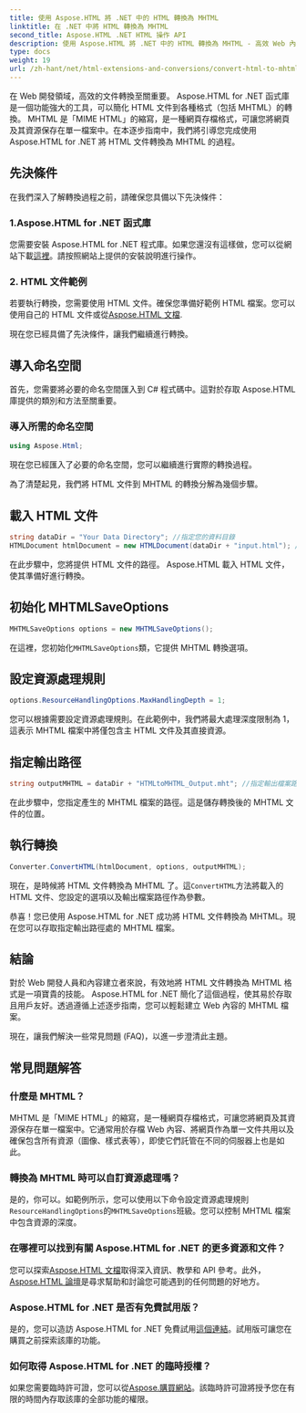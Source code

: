 ```yaml
---
title: 使用 Aspose.HTML 將 .NET 中的 HTML 轉換為 MHTML
linktitle: 在 .NET 中將 HTML 轉換為 MHTML
second_title: Aspose.HTML .NET HTML 操作 API
description: 使用 Aspose.HTML 將 .NET 中的 HTML 轉換為 MHTML - 高效 Web 內容歸檔的逐步指南。了解如何使用 Aspose.HTML for .NET 建立 MHTML 檔案。
type: docs
weight: 19
url: /zh-hant/net/html-extensions-and-conversions/convert-html-to-mhtml/
---
```


在 Web 開發領域，高效的文件轉換至關重要。 Aspose.HTML for .NET 函式庫是一個功能強大的工具，可以簡化 HTML 文件到各種格式（包括 MHTML）的轉換。 MHTML 是「MIME HTML」的縮寫，是一種網頁存檔格式，可讓您將網頁及其資源保存在單一檔案中。在本逐步指南中，我們將引導您完成使用 Aspose.HTML for .NET 將 HTML 文件轉換為 MHTML 的過程。

## 先決條件

在我們深入了解轉換過程之前，請確保您具備以下先決條件：

### 1.Aspose.HTML for .NET 函式庫

您需要安裝 Aspose.HTML for .NET 程式庫。如果您還沒有這樣做，您可以從網站下載[這裡](https://releases.aspose.com/html/net/)。請按照網站上提供的安裝說明進行操作。

### 2. HTML 文件範例

若要執行轉換，您需要使用 HTML 文件。確保您準備好範例 HTML 檔案。您可以使用自己的 HTML 文件或從[Aspose.HTML 文檔](https://reference.aspose.com/html/net/).

現在您已經具備了先決條件，讓我們繼續進行轉換。

## 導入命名空間

首先，您需要將必要的命名空間匯入到 C# 程式碼中。這對於存取 Aspose.HTML 庫提供的類別和方法至關重要。

### 導入所需的命名空間

```csharp
using Aspose.Html;
```

現在您已經匯入了必要的命名空間，您可以繼續進行實際的轉換過程。

為了清楚起見，我們將 HTML 文件到 MHTML 的轉換分解為幾個步驟。

## 載入 HTML 文件

```csharp
string dataDir = "Your Data Directory"; //指定您的資料目錄
HTMLDocument htmlDocument = new HTMLDocument(dataDir + "input.html"); //載入 HTML 文件
```

在此步驟中，您將提供 HTML 文件的路徑。 Aspose.HTML 載入 HTML 文件，使其準備好進行轉換。

## 初始化 MHTMLSaveOptions

```csharp
MHTMLSaveOptions options = new MHTMLSaveOptions();
```

在這裡，您初始化`MHTMLSaveOptions`類，它提供 MHTML 轉換選項。

## 設定資源處理規則

```csharp
options.ResourceHandlingOptions.MaxHandlingDepth = 1;
```

您可以根據需要設定資源處理規則。在此範例中，我們將最大處理深度限制為 1，這表示 MHTML 檔案中將僅包含主 HTML 文件及其直接資源。

## 指定輸出路徑

```csharp
string outputMHTML = dataDir + "HTMLtoMHTML_Output.mht"; //指定輸出檔案路徑
```

在此步驟中，您指定產生的 MHTML 檔案的路徑。這是儲存轉換後的 MHTML 文件的位置。

## 執行轉換

```csharp
Converter.ConvertHTML(htmlDocument, options, outputMHTML);
```

現在，是時候將 HTML 文件轉換為 MHTML 了。這`ConvertHTML`方法將載入的 HTML 文件、您設定的選項以及輸出檔案路徑作為參數。

恭喜！您已使用 Aspose.HTML for .NET 成功將 HTML 文件轉換為 MHTML。現在您可以存取指定輸出路徑處的 MHTML 檔案。

## 結論

對於 Web 開發人員和內容建立者來說，有效地將 HTML 文件轉換為 MHTML 格式是一項寶貴的技能。 Aspose.HTML for .NET 簡化了這個過程，使其易於存取且用戶友好。透過遵循上述逐步指南，您可以輕鬆建立 Web 內容的 MHTML 檔案。

現在，讓我們解決一些常見問題 (FAQ)，以進一步澄清此主題。

## 常見問題解答

### 什麼是 MHTML？

MHTML 是「MIME HTML」的縮寫，是一種網頁存檔格式，可讓您將網頁及其資源保存在單一檔案中。它通常用於存檔 Web 內容、將網頁作為單一文件共用以及確保包含所有資源（圖像、樣式表等），即使它們託管在不同的伺服器上也是如此。

### 轉換為 MHTML 時可以自訂資源處理嗎？

是的，你可以。如範例所示，您可以使用以下命令設定資源處理規則`ResourceHandlingOptions`的`MHTMLSaveOptions`班級。您可以控制 MHTML 檔案中包含資源的深度。

### 在哪裡可以找到有關 Aspose.HTML for .NET 的更多資源和文件？

您可以探索[Aspose.HTML 文檔](https://reference.aspose.com/html/net/)取得深入資訊、教學和 API 參考。此外，[Aspose.HTML 論壇](https://forum.aspose.com/)是尋求幫助和討論您可能遇到的任何問題的好地方。

### Aspose.HTML for .NET 是否有免費試用版？

是的，您可以造訪 Aspose.HTML for .NET 免費試用[這個連結](https://releases.aspose.com/)。試用版可讓您在購買之前探索該庫的功能。

### 如何取得 Aspose.HTML for .NET 的臨時授權？

如果您需要臨時許可證，您可以從[Aspose.購買網站](https://purchase.aspose.com/temporary-license/)。該臨時許可證將授予您在有限的時間內存取該庫的全部功能的權限。

